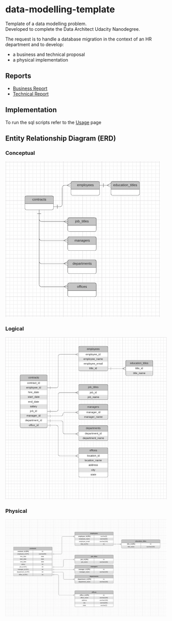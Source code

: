 # data-modelling-template
Template of a data modelling problem.  
Developed to complete the Data Architect Udacity Nanodegree.

The request is to handle a database migration 
in the context of an HR department and to develop:
- a business and technical proposal 
- a physical implementation  

## Reports
- [Business Report](doc/BusinessReport.md)
- [Technical Report](doc/TechnicalReport.md)

## Implementation
To run the sql scripts refer to the [Usage](doc/Usage.md) page

## Entity Relationship Diagram (ERD)
### Conceptual
![Conceptual ERD](doc/erd/ERD_Conceptual.png)
### Logical
![Logical ERD](doc/erd/ERD_Logical.png)
### Physical
![Physical ERD](doc/erd/ERD_Physical.png)
